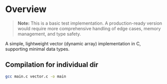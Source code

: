 # Overview 

> **Note:** This is a basic test implementation. A production-ready version would require more comprehensive handling of edge cases, memory management, and type safety.
 
A simple, lightweight vector (dynamic array) implementation in C, supporting minimal data types.

## Compilation for individual dir

```bash
gcc main.c vector.c -o main


